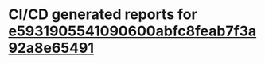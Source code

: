 # CI/CD generated reports for [e5931905541090600abfc8feab7f3a92a8e65491](https://github.com/hydephp/develop/commit/e5931905541090600abfc8feab7f3a92a8e65491)
